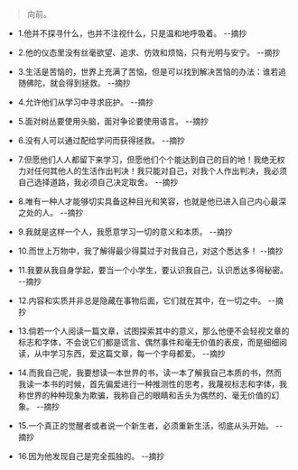 >向前。

- 1.他并不探寻什么，也并不注视什么，只是温和地呼吸着。 --摘抄

- 2.他的仪态里没有丝毫欲望、追求、仿效和烦恼，只有光明与安宁。 --摘抄

- 3.生活是苦恼的，世界上充满了苦恼，但是可以找到解决苦恼的办法：谁若追随佛陀，就会得到拯救。 --摘抄

- 4.允许他们从学习中寻求庇护。 --摘抄

- 5.面对树丛要使用头脑，面对争论要使用语言。 --摘抄

- 6.没有人可以通过配给学问而获得拯救。 --摘抄

- 7.但愿他们人人都留下来学习，但愿他们个个能达到自己的目的地！我绝无权力对任何其他人的生活作出判决！我只能对自己，对我个人作出判决，我必须自己选择道路，我必须自己决定取舍。 --摘抄

- 8.唯有一种人才能够切实具备这种目光和笑容，也就是他已进入自己内心最深之处的人。 --摘抄

- 9.我就是这样一个人，我愿意学习一切的意义和本质。 --摘抄

- 10.而世上万物中，我了解得最少得莫过于对我自己，对这个悉达多！ --摘抄

- 11.我要从我自身学起，要当一个小学生，要认识我自己，认识悉达多得秘密。 --摘抄

- 12.内容和实质并非总是隐藏在事物后面，它们就在其中，在一切之中。 --摘抄

- 13.倘若一个人阅读一篇文章，试图探索其中的意义，那么他便不会轻视文章的标志和字体，不会说它们都是谎言、偶然事件和毫无价值的表皮，而是细细阅读，从中学习东西，爱这篇文章，每一个字母都爱。 --摘抄

- 14.而我自己呢，我要想读一本世界的书，读一本了解我自己本质的书，然而我读一本书的时候，首先偏爱进行一种推测性的思考，我蔑视标志和字体，我称世界的种种现象为欺骗，我称自己的眼睛和舌头为偶然的、毫无价值的幻象。 --摘抄

- 15.一个真正的觉醒者或者说一个新生者，必须重新生活，彻底从头开始。 --摘抄

- 16.因为他发现自己是完全孤独的。 --摘抄
